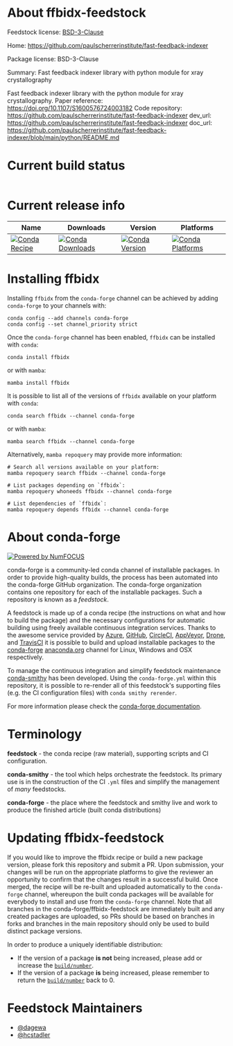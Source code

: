 About ffbidx-feedstock
======================

Feedstock license: [BSD-3-Clause](https://github.com/conda-forge/hc-ffbidx-feedstock/blob/main/LICENSE.txt)

Home: https://github.com/paulscherrerinstitute/fast-feedback-indexer

Package license: BSD-3-Clause

Summary: Fast feedback indexer library with python module for xray crystallography

Fast feedback indexer library with the python module for xray crystallography.
Paper reference: https://doi.org/10.1107/S1600576724003182
Code repository: https://github.com/paulscherrerinstitute/fast-feedback-indexer
dev_url: https://github.com/paulscherrerinstitute/fast-feedback-indexer
doc_url: https://github.com/paulscherrerinstitute/fast-feedback-indexer/blob/main/python/README.md


Current build status
====================


<table>
</table>

Current release info
====================

| Name | Downloads | Version | Platforms |
| --- | --- | --- | --- |
| [![Conda Recipe](https://img.shields.io/badge/recipe-ffbidx-green.svg)](https://anaconda.org/conda-forge/ffbidx) | [![Conda Downloads](https://img.shields.io/conda/dn/conda-forge/ffbidx.svg)](https://anaconda.org/conda-forge/ffbidx) | [![Conda Version](https://img.shields.io/conda/vn/conda-forge/ffbidx.svg)](https://anaconda.org/conda-forge/ffbidx) | [![Conda Platforms](https://img.shields.io/conda/pn/conda-forge/ffbidx.svg)](https://anaconda.org/conda-forge/ffbidx) |

Installing ffbidx
=================

Installing `ffbidx` from the `conda-forge` channel can be achieved by adding `conda-forge` to your channels with:

```
conda config --add channels conda-forge
conda config --set channel_priority strict
```

Once the `conda-forge` channel has been enabled, `ffbidx` can be installed with `conda`:

```
conda install ffbidx
```

or with `mamba`:

```
mamba install ffbidx
```

It is possible to list all of the versions of `ffbidx` available on your platform with `conda`:

```
conda search ffbidx --channel conda-forge
```

or with `mamba`:

```
mamba search ffbidx --channel conda-forge
```

Alternatively, `mamba repoquery` may provide more information:

```
# Search all versions available on your platform:
mamba repoquery search ffbidx --channel conda-forge

# List packages depending on `ffbidx`:
mamba repoquery whoneeds ffbidx --channel conda-forge

# List dependencies of `ffbidx`:
mamba repoquery depends ffbidx --channel conda-forge
```


About conda-forge
=================

[![Powered by
NumFOCUS](https://img.shields.io/badge/powered%20by-NumFOCUS-orange.svg?style=flat&colorA=E1523D&colorB=007D8A)](https://numfocus.org)

conda-forge is a community-led conda channel of installable packages.
In order to provide high-quality builds, the process has been automated into the
conda-forge GitHub organization. The conda-forge organization contains one repository
for each of the installable packages. Such a repository is known as a *feedstock*.

A feedstock is made up of a conda recipe (the instructions on what and how to build
the package) and the necessary configurations for automatic building using freely
available continuous integration services. Thanks to the awesome service provided by
[Azure](https://azure.microsoft.com/en-us/services/devops/), [GitHub](https://github.com/),
[CircleCI](https://circleci.com/), [AppVeyor](https://www.appveyor.com/),
[Drone](https://cloud.drone.io/welcome), and [TravisCI](https://travis-ci.com/)
it is possible to build and upload installable packages to the
[conda-forge](https://anaconda.org/conda-forge) [anaconda.org](https://anaconda.org/)
channel for Linux, Windows and OSX respectively.

To manage the continuous integration and simplify feedstock maintenance
[conda-smithy](https://github.com/conda-forge/conda-smithy) has been developed.
Using the ``conda-forge.yml`` within this repository, it is possible to re-render all of
this feedstock's supporting files (e.g. the CI configuration files) with ``conda smithy rerender``.

For more information please check the [conda-forge documentation](https://conda-forge.org/docs/).

Terminology
===========

**feedstock** - the conda recipe (raw material), supporting scripts and CI configuration.

**conda-smithy** - the tool which helps orchestrate the feedstock.
                   Its primary use is in the construction of the CI ``.yml`` files
                   and simplify the management of *many* feedstocks.

**conda-forge** - the place where the feedstock and smithy live and work to
                  produce the finished article (built conda distributions)


Updating ffbidx-feedstock
=========================

If you would like to improve the ffbidx recipe or build a new
package version, please fork this repository and submit a PR. Upon submission,
your changes will be run on the appropriate platforms to give the reviewer an
opportunity to confirm that the changes result in a successful build. Once
merged, the recipe will be re-built and uploaded automatically to the
`conda-forge` channel, whereupon the built conda packages will be available for
everybody to install and use from the `conda-forge` channel.
Note that all branches in the conda-forge/ffbidx-feedstock are
immediately built and any created packages are uploaded, so PRs should be based
on branches in forks and branches in the main repository should only be used to
build distinct package versions.

In order to produce a uniquely identifiable distribution:
 * If the version of a package **is not** being increased, please add or increase
   the [``build/number``](https://docs.conda.io/projects/conda-build/en/latest/resources/define-metadata.html#build-number-and-string).
 * If the version of a package **is** being increased, please remember to return
   the [``build/number``](https://docs.conda.io/projects/conda-build/en/latest/resources/define-metadata.html#build-number-and-string)
   back to 0.

Feedstock Maintainers
=====================

* [@dagewa](https://github.com/dagewa/)
* [@hcstadler](https://github.com/hcstadler/)

